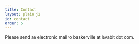 ```yaml
---
title: Contact
layout: plain.j2
id: contact
order: 5
---
```


Please send an electronic mail to baskerville at lavabit dot com.
